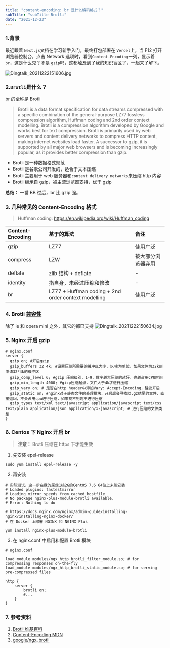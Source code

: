 ```yaml
---
title: "content-encoding: br 是什么编码格式？"
subTitle: "subTitle Brotli"
date: "2021-12-23"
---
```


### 1.背景

最近跟着 `Next.js`文档在学习新手入门，最终打包部署在 `Vercel`上，当 F12 打开浏览器控制台，点击 Network 选项时，看到`Content-Encoding`一列，显示着 `br`，这是什么鬼？不是 `gzip`吗，这都触及到了我的知识盲区了，一起来了解下。

![Dingtalk_20211222151606.jpg](https://s2.loli.net/2021/12/22/2tzXxUwinTs8AGe.jpg)

### 2.`Brotli`是什么？

br 的全称是 Brotli

> Brotli is a data format specification for data streams compressed with a specific combination of the general-purpose LZ77 lossless compression algorithm, Huffman coding and 2nd order context modelling. Brotli is a compression algorithm developed by Google and works best for text compression. Brotli is primarily used by web servers and content delivery networks to compress HTTP content, making internet websites load faster. A successor to gzip, it is supported by all major web browsers and is becoming increasingly popular, as it provides better compression than gzip.

- Brotli 是一种数据格式规范
- Brotli 是谷歌公司开发的，适合于文本压缩
- Brotli 主要用于 web 服务器和`content delivery networks`来压缩 http 内容
- Brotli 继承自 gzip，被主流浏览器支持，优于 gzip

**总结：** 一番 BB 过后，br 比 gzip 强。

### 3. 几种常见的 Content-Encoding 格式

> Huffman coding: https://en.wikipedia.org/wiki/Huffman_coding

| Content-Encoding | 基于的算法                                          | 备注               |
| :--------------- | :-------------------------------------------------- | :----------------- |
| gzip             | LZ77                                                | 使用广泛           |
| compress         | LZW                                                 | 被大部分浏览器弃用 |
| deflate          | zlib 结构 + deflate                                 | -                  |
| identity         | 指自身，未经过压缩和修改                            | -                  |
| br               | LZ77 + Huffman coding + 2nd order context modelling | 使用广泛           |

### 4. Brotli [兼容性](https://caniuse.com/?search=Brotli)

除了 ie 和 opera mini 之外，其它的都已支持
![Dingtalk_20211222150634.jpg](https://s2.loli.net/2021/12/22/re6R8injzNGy3WS.jpg)

### 5. Nginx 开启 gzip

```
# nginx.conf
server {
  gzip on; #开启gzip
  gzip_buffers 32 4k; #设置压缩所需要的缓冲区大小，以4k为单位，如果文件为32k则申请32*4k的缓冲区
  gzip_comp_level 6; #gzip 压缩级别，1-9，数字越大压缩的越好，也越占用CPU时间
  gzip_min_length 4000; #gizp压缩起点，文件大于4k才进行压缩
  gzip_vary on; # 是否在http header中添加Vary: Accept-Encoding，建议开启
  gzip_static on; #nginx对于静态文件的处理模块，开启后会寻找以.gz结尾的文件，直接返回，不会占用cpu进行压缩，如果找不到则不进行压缩
  gzip_types text/xml text/javascript application/javascript text/css text/plain application/json application/x-javascript; # 进行压缩的文件类型
}
```

### 6. Centos 下 Nginx 开启 br

> **注意：** Brotli 压缩在 https 下才能生效

1. 先安装 epel-release

```
sudo yum install epel-release -y
```

2. 再安装

```
# 实际测试，这一步在我的屌丝1核2G的CentOS 7.6 64位上未能安装
# Loaded plugins: fastestmirror
# Loading mirror speeds from cached hostfile
# No package nginx-plus-module-brotli available.
# Error: Nothing to do

# https://docs.nginx.com/nginx/admin-guide/installing-nginx/installing-nginx-docker/
# 在 Docker 上部署 NGINX 和 NGINX Plus

yum install nginx-plus-module-brotli
```

3. 在 nginx.conf 中启用和配置 Brotli 模块

```
# nginx.conf

load_module modules/ngx_http_brotli_filter_module.so; # for compressing responses on-the-fly
load_module modules/ngx_http_brotli_static_module.so; # for serving pre-compressed files

http {
    server {
        brotli on;
        #...
    }
}
```

### 7. 参考资料

1. [Brotli 维基百科](https://en.wikipedia.org/wiki/Brotli)
2. [Content-Encoding MDN](https://developer.mozilla.org/zh-CN/docs/Web/HTTP/Headers/Content-Encoding)
3. [google/ngx_brotli](https://github.com/google/ngx_brotli)
